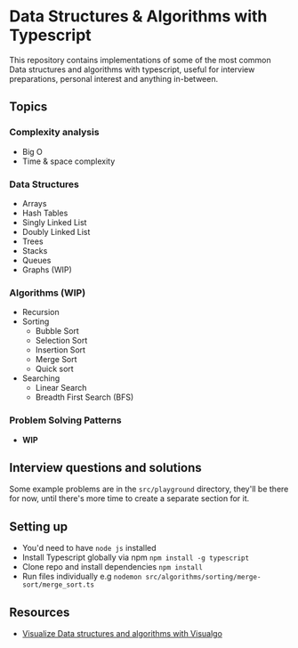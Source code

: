 # Data Structures & Algorithms with Typescript

This repository contains implementations of some of the most common Data structures and algorithms with typescript, useful for interview preparations, personal interest and anything in-between.

## Topics

### Complexity analysis

- Big O
- Time & space complexity

### Data Structures

- Arrays
- Hash Tables
- Singly Linked List
- Doubly Linked List
- Trees
- Stacks
- Queues
- Graphs (WIP)

### Algorithms (WIP)

- Recursion
- Sorting
  - Bubble Sort
  - Selection Sort
  - Insertion Sort
  - Merge Sort
  - Quick sort
- Searching
  - Linear Search
  - Breadth First Search (BFS)

### Problem Solving Patterns

- **WIP**

## Interview questions and solutions

Some example problems are in the `src/playground` directory, they'll be there for now, until there's more time to create a separate section for it.


## Setting up

- You'd need to have `node js` installed
- Install Typescript globally via npm `npm install -g typescript`
- Clone repo and install dependencies `npm install`
- Run files individually e.g `nodemon src/algorithms/sorting/merge-sort/merge_sort.ts`

## Resources

- [Visualize Data structures and algorithms with Visualgo](https://visualgo.net/en)

